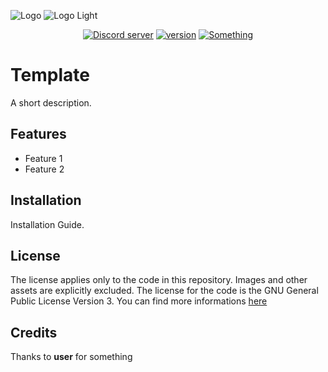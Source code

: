 ![Logo](./res/#gh-dark-mode-only)
![Logo Light](./res/#gh-light-mode-only)

<div align="center">
    <a href="https://discord.gg/joshconnects"><img src="https://img.shields.io/discord/742408289593327616?label=Josh Connects&logo=discord&logoColor=white" alt="Discord server"/></a>
    <a href="https://github.com/Studio-Racoonia/jc-bot"><img src="https://img.shields.io/badge/Version-0.1-orange" alt="version"/></a>
    <a href=""><img src="https://img.shields.io/badge/Invite-JC Bot-blue" alt="Something"/></a>
</div>

# Template

A short description.

## Features

- Feature 1
- Feature 2

## Installation

Installation Guide.

## License

The license applies only to the code in this repository. Images and other assets are explicitly excluded. The license for the code is the GNU General Public License Version 3.
You can find more informations [here](./LICENSE)

## Credits

Thanks to **user** for something
